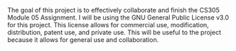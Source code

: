 The goal of this project is to effectively collaborate and finish the CS305 Module 05 Assignment. 
I will be using the GNU General Public License v3.0 for this project. This license allows for commercial use, modification, distribution, patent use, and private use. This will be useful to the project because it allows for general use and collaboration.
